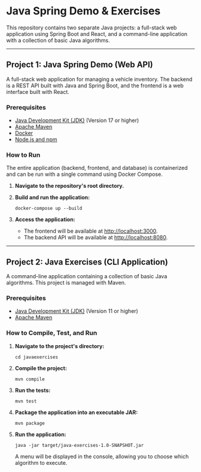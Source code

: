 # Java Spring Demo & Exercises

This repository contains two separate Java projects: a full-stack web application using Spring Boot and React, and a command-line application with a collection of basic Java algorithms.

---

## Project 1: Java Spring Demo (Web API)

A full-stack web application for managing a vehicle inventory. The backend is a REST API built with Java and Spring Boot, and the frontend is a web interface built with React.

### Prerequisites

*   [Java Development Kit (JDK)](https://www.oracle.com/java/technologies/downloads/) (Version 17 or higher)
*   [Apache Maven](https://maven.apache.org/download.cgi)
*   [Docker](https://www.docker.com/products/docker-desktop/)
*   [Node.js and npm](https://nodejs.org/)

### How to Run

The entire application (backend, frontend, and database) is containerized and can be run with a single command using Docker Compose.

1.  **Navigate to the repository's root directory.**

2.  **Build and run the application:**
    ```shell
    docker-compose up --build
    ```

3.  **Access the application:**
    *   The frontend will be available at [http://localhost:3000](http://localhost:3000).
    *   The backend API will be available at [http://localhost:8080](http://localhost:8080).

---

## Project 2: Java Exercises (CLI Application)

A command-line application containing a collection of basic Java algorithms. This project is managed with Maven.

### Prerequisites

*   [Java Development Kit (JDK)](https://www.oracle.com/java/technologies/downloads/) (Version 11 or higher)
*   [Apache Maven](https://maven.apache.org/download.cgi)

### How to Compile, Test, and Run

1.  **Navigate to the project's directory:**
    ```shell
    cd javaexercises
    ```

2.  **Compile the project:**
    ```shell
    mvn compile
    ```

3.  **Run the tests:**
    ```shell
    mvn test
    ```

4.  **Package the application into an executable JAR:**
    ```shell
    mvn package
    ```

5.  **Run the application:**
    ```shell
    java -jar target/java-exercises-1.0-SNAPSHOT.jar
    ```
    A menu will be displayed in the console, allowing you to choose which algorithm to execute.